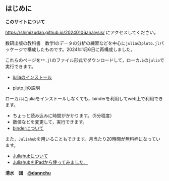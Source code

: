 ## はじめに


__このサイトについて__

https://shimizudan.github.io/20240106analysis/ にアクセスしてください。

数研出版の教科書　数学Iのデータの分析の練習などを中心に`julia`の`pluto.jl`パッケージで構成したものです。2024年1月6日に再構成しました。



これらのページを`**.jl`のファイル形式でダウンロードして，ローカルの`julia`で実行できます。

+ [juliaのインストール](https://julialang.org/downloads/)

+ [pluto.jlの説明](https://zenn.dev/hctaw_srp/articles/ab26550eea5f8c)




ローカルにjuliaをインストールしなくても，binderを利用してweb上で利用できます。

+ ちょっと読み込みに時間がかかります。（5分程度）
+ 数値などを変更して，実行できます。
+ [binderについて](https://mybinder.org)

また，`Juliahub`を用いることもできます。月当たり20時間が無料枠になっています。

+ [Juliahubについて](https://juliahub.com)
+ [JuliahubをiPadから使ってみました。](https://zenn.dev/dannchu/articles/d68e6781c8772f)

__清水　団　[@dannchu](https://twitter.com/dannchu)__

